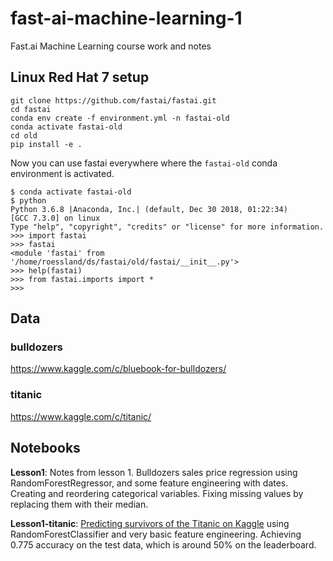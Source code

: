 # fast-ai-machine-learning-1
Fast.ai Machine Learning course work and notes

## Linux Red Hat 7 setup

```
git clone https://github.com/fastai/fastai.git
cd fastai
conda env create -f environment.yml -n fastai-old
conda activate fastai-old
cd old
pip install -e .
```
Now you can use fastai everywhere where the `fastai-old` conda environment is
activated.

```
$ conda activate fastai-old
$ python
Python 3.6.8 |Anaconda, Inc.| (default, Dec 30 2018, 01:22:34) 
[GCC 7.3.0] on linux
Type "help", "copyright", "credits" or "license" for more information.
>>> import fastai
>>> fastai
<module 'fastai' from '/home/roessland/ds/fastai/old/fastai/__init__.py'>
>>> help(fastai)
>>> from fastai.imports import *
>>> 
```

## Data

### bulldozers

https://www.kaggle.com/c/bluebook-for-bulldozers/

### titanic

https://www.kaggle.com/c/titanic/


## Notebooks

**Lesson1**: Notes from lesson 1. Bulldozers sales price regression using
RandomForestRegressor, and some feature engineering with dates. Creating and
reordering categorical variables. Fixing missing values by replacing them with
their median.

**Lesson1-titanic**: [Predicting survivors of the Titanic on
Kaggle](https://www.kaggle.com/c/titanic/) using RandomForestClassifier and
very basic feature engineering. Achieving 0.775 accuracy on the test data,
which is around 50% on the leaderboard.
